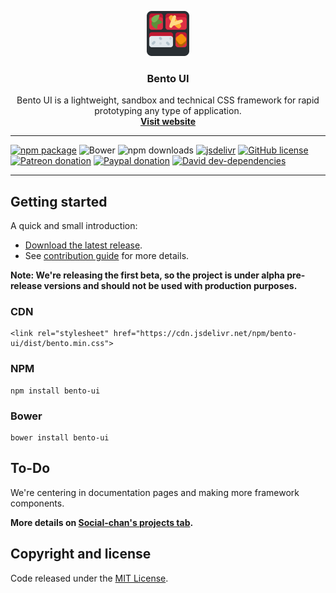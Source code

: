 <p align="center">
	<img src="https://raw.githubusercontent.com/Social-chan/Bento/master/logo.png" alt="Bento logo">
	<h3 align="center">Bento UI</h3>
	<p align="center">
		Bento UI is a lightweight, sandbox and technical CSS framework for rapid prototyping any type of application.
		<br>
		<a href="https://bento.social-chan.com"><strong>Visit website</strong></a>
	</p>
</p>

<hr>

[![npm package](https://img.shields.io/npm/v/bento-ui.svg?style=flat-square)](https://www.npmjs.com/package/bento-ui) ![Bower](https://img.shields.io/bower/v/bento-ui.svg?style=flat-square) ![npm downloads](https://img.shields.io/npm/dt/Social-chan/Bento.svg?style=flat-square) [![jsdelivr](https://data.jsdelivr.com/v1/package/npm/bento-ui/badge)](https://www.jsdelivr.com/package/npm/bento-ui) [![GitHub license](https://img.shields.io/badge/license-MIT-blue.svg?style=flat-square)](https://raw.githubusercontent.com/Social-chan/Bento/master/LICENSE) [![Patreon donation](https://img.shields.io/badge/patreon-donate-orange.svg?style=flat-square)](https://www.patreon.com/d8vjork) [![Paypal donation](https://img.shields.io/badge/paypal-donate-blue.svg?style=flat-square)](https://www.paypal.me/d8vjork) [![David dev-dependencies](https://img.shields.io/david/dev/Social-chan/Bento.svg?style=flat-square)](https://david-dm.org/Social-chan/Bento?type=dev)

<hr>

## Getting started
A quick and small introduction:

- [Download the latest release](https://github.com/Social-chan/Bento/archive/0.6.0.zip).
- See [contribution guide](https://github.com/Social-chan/Bento/blob/master/CONTRIBUTING.md) for more details.

**Note: We're releasing the first beta, so the project is under alpha pre-release versions and should not be used with production purposes.**

### CDN
```
<link rel="stylesheet" href="https://cdn.jsdelivr.net/npm/bento-ui/dist/bento.min.css">
```

### NPM
```
npm install bento-ui
```

### Bower
```
bower install bento-ui
```

## To-Do
We're centering in documentation pages and making more framework components.

**More details on [Social-chan's projects tab](https://github.com/Social-chan/projects).**

## Copyright and license
Code released under the [MIT License](https://github.com/Social-chan/Bento/blob/master/LICENSE).
